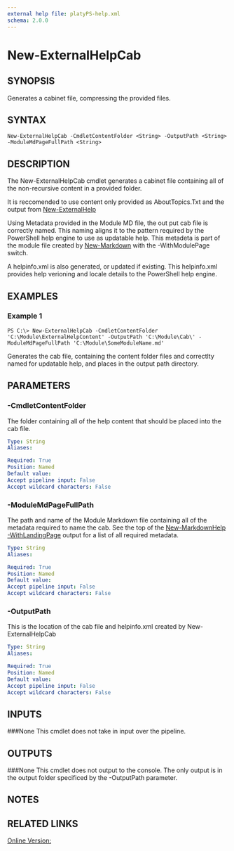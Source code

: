 ```yaml
---
external help file: platyPS-help.xml
schema: 2.0.0
---
```


# New-ExternalHelpCab
## SYNOPSIS
Generates a cabinet file, compressing the provided files.

## SYNTAX

```
New-ExternalHelpCab -CmdletContentFolder <String> -OutputPath <String> -ModuleMdPageFullPath <String>
```

## DESCRIPTION
The New-ExternalHelpCab cmdlet generates a cabinet file containing all of the non-recursive content in a provided folder.

It is reccomended to use content only provided as AboutTopics.Txt and the output from [New-ExternalHelp](New-ExternalHelp.MD)

Using Metadata provided in the Module MD file, the out put cab file is correctly named.
This naming aligns it to the pattern required by the PowerShell help engine to use as updatable help.
This metadeta is part of the module file created by [New-Markdown](New-MarkdownHelp.md) with the -WithModulePage switch. 

A helpinfo.xml is also generated, or updated if existing.
This helpinfo.xml provides help verioning and locale details to the PowerShell help engine.

## EXAMPLES

### Example 1
```
PS C:\> New-ExternalHelpCab -CmdletContentFolder 'C:\Module\ExternalHelpContent' -OutputPath 'C:\Module\Cab\' -ModuleMdPageFullPath 'C:\Module\SomeModuleName.md'
```

Generates the cab file, containing the content folder files and correctlty named for updatable help, and places in the output path directory.

## PARAMETERS

### -CmdletContentFolder
The folder containing all of the help content that should be placed into the cab file.

```yaml
Type: String
Aliases: 

Required: True
Position: Named
Default value: 
Accept pipeline input: False
Accept wildcard characters: False
```

### -ModuleMdPageFullPath
The path and name of the Module Markdown file containing all of the metadata required to name the cab. 
See the top of the [New-MarkdownHelp -WithLandingPage](New-MarkdownHelp.md) output for a list of all required metadata.

```yaml
Type: String
Aliases: 

Required: True
Position: Named
Default value: 
Accept pipeline input: False
Accept wildcard characters: False
```

### -OutputPath
This is the location of the cab file and helpinfo.xml created by New-ExternalHelpCab

```yaml
Type: String
Aliases: 

Required: True
Position: Named
Default value: 
Accept pipeline input: False
Accept wildcard characters: False
```

## INPUTS
###None
This cmdlet does not take in input over the pipeline.

## OUTPUTS
###None
This cmdlet does not output to the console. The only output is in the output folder specificed by the -OutputPath parameter.

## NOTES

## RELATED LINKS

[Online Version:]()


